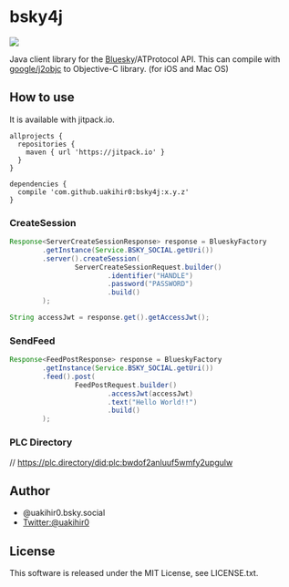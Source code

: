 # bsky4j

[![](https://jitpack.io/v/uakihir0/bsky4j.svg)](https://jitpack.io/#uakihir0/bsky4j)

Java client library for the [Bluesky](https://blueskyweb.xyz/)/ATProtocol API. This can compile with [google/j2objc]() to Objective-C library. (for iOS and Mac OS) 

## How to use

It is available with jitpack.io.

```
allprojects {
  repositories {
    maven { url 'https://jitpack.io' }
  }
}

dependencies {
  compile 'com.github.uakihir0:bsky4j:x.y.z'
}
```

### CreateSession 

```java
Response<ServerCreateSessionResponse> response = BlueskyFactory
        .getInstance(Service.BSKY_SOCIAL.getUri())
        .server().createSession(
                ServerCreateSessionRequest.builder()
                        .identifier("HANDLE")
                        .password("PASSWORD")
                        .build()
        );

String accessJwt = response.get().getAccessJwt();
```

### SendFeed

```java
Response<FeedPostResponse> response = BlueskyFactory
        .getInstance(Service.BSKY_SOCIAL.getUri())
        .feed().post(
                FeedPostRequest.builder()
                        .accessJwt(accessJwt)
                        .text("Hello World!!")
                        .build()
        );
```

### PLC Directory

// https://plc.directory/did:plc:bwdof2anluuf5wmfy2upgulw

## Author

* @uakihir0.bsky.social
* [Twitter:@uakihir0](https://twitter.com/uakihir0)


## License

This software is released under the MIT License, see LICENSE.txt.
